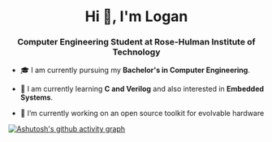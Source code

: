 
<h1 align="center">Hi 👋, I'm Logan</h1>
<h3 align="center">Computer Engineering Student at Rose-Hulman Institute of Technology</h3>


* 🎓 I am currently pursuing my **Bachelor's in Computer Engineering**.

* 🌱 I am currently learning **C and Verilog** and also interested in **Embedded Systems**.

* 🔭 I’m currently working on an open source toolkit for evolvable hardware
  
[![Ashutosh's github activity graph](https://github-readme-activity-graph.cyclic.app/graph?username=manthelt&theme=github-compact)](https://github.com/ashutosh00710/github-readme-activity-graph)
<!-- 
<p align="center">
<img width="40%" src="https://github-readme-stats.vercel.app/api/top-langs?username=manthelt&show_icons=true&theme=dracula&title_color=ff8000&text_color=ffffff&bg_color=6a6a6a&locale=en&layout=compact&hide_border=true" alt="#your-username" /> 
<img width="48%" src="https://github-readme-stats.vercel.app/api?username=manthelt&show_icons=true&theme=dracula&title_color=ff8000&text_color=ffffff&bg_color=6a6a6a&locale=en&hide_border=true" alt="#your-username" />
<img width="48%" src="https://github-readme-streak-stats.herokuapp.com/?user=manthelt&theme=highcontrast&hide_border=true" alt="#your-username" />
</p>
 -->



<!-- ### Hi I'm Logan 👋
I'm a Computer Engineering Student at Rose-Hulman Institute of Technology. 



<!--
**manthelt/manthelt** is a ✨ _special_ ✨ repository because its `README.md` (this file) appears on your GitHub profile.

Here are some ideas to get you started:

- 🔭 I’m currently working on ...
- 🌱 I’m currently learning ...
- 👯 I’m looking to collaborate on ...
- 🤔 I’m looking for help with ...
- 💬 Ask me about ...
- 📫 How to reach me: ...
- 😄 Pronouns: ...
- ⚡ Fun fact: ...
-->
